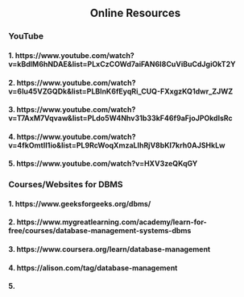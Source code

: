 <h2 align="center"> Online Resources</h2>
<h3>YouTube</h3>
<h4>1. https://www.youtube.com/watch?v=kBdlM6hNDAE&list=PLxCzCOWd7aiFAN6I8CuViBuCdJgiOkT2Y</h4>
<h4>2. https://www.youtube.com/watch?v=6Iu45VZGQDk&list=PLBlnK6fEyqRi_CUQ-FXxgzKQ1dwr_ZJWZ</h4>
<h4>3. https://www.youtube.com/watch?v=T7AxM7Vqvaw&list=PLdo5W4Nhv31b33kF46f9aFjoJPOkdlsRc</h4>
<h4>4. https://www.youtube.com/watch?v=4fkOmtII1io&list=PL9RcWoqXmzaLIhRjV8bKl7krh0AJSHkLw</h4>
<h4>5. https://www.youtube.com/watch?v=HXV3zeQKqGY</h4>

<h3>Courses/Websites for DBMS</h3>
<h4>1. https://www.geeksforgeeks.org/dbms/</h4>
<h4>2. https://www.mygreatlearning.com/academy/learn-for-free/courses/database-management-systems-dbms</h4>
<h4>3. https://www.coursera.org/learn/database-management</h4>
<h4>4. https://alison.com/tag/database-management</h4>
<h4>5. </h4>
